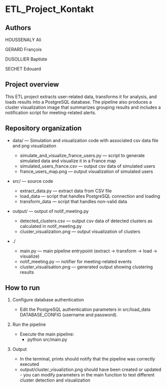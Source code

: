 # ETL_Project_Kontakt

## Authors
HOUSSENALY Ali

GERARD François

DUSOLLIER Baptiste

SECHET Edouard

## Project overview

This ETL project extracts user-related data, transforms it for analysis, and loads results into a PostgreSQL database. The pipeline also produces a cluster visualization image that summarizes grouping results and includes a notification script for meeting-related alerts.

## Repository organization

- data/ — Simulation and visualization code with associated csv data file and png visualization
    - simulate_and_visualize_france_users.py — script to generate simulated data and visualize it in a France map
    - simulated_users_france.csv — output csv data of simulated users
    - france_users_map.png — output visualization of simulated users
    

- src/ — source code
    - extract_data.py — extract data from CSV file
    - load_data — script that handles PostgreSQL connection and loading
    - transform_data — script that handles non-valid data

- output/ — output of notif_meeting.py
    - detected_clusters.csv — output csv data of detected clusters as calculated in notif_meeting.py
    - cluster_visualization.png — output visualization of clusters

- ./
    - main.py — main pipeline entrypoint (extract → transform → load → visualize)
    - notif_meeting.py — notifier for meeting-related events
    - cluster_visualisation.png — generated output showing clustering results

## How to run

1. Configure database authentication
     - Edit the PostgreSQL authentication parameters in src/load_data DATABASE_CONFIG (username and password).

2. Run the pipeline
     - Execute the main pipeline:
         - python src/main.py

3. Output
     - In the terminal, prints should notify that the pipeline was correctly executed
     - output/cluster_visualiztion.png should have been created or updated - you can modify parameters in the main function to test different cluster detection and visualization
